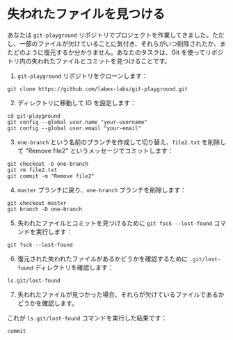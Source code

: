 # 失われたファイルを見つける

あなたは `git-playground` リポジトリでプロジェクトを作業してきました。ただし、一部のファイルが欠けていることに気付き、それらがいつ削除されたか、またどのように復元するか分かりません。あなたのタスクは、Git を使ってリポジトリ内の失われたファイルとコミットを見つけることです。

1. `git-playground` リポジトリをクローンします：

```shell
git clone https://github.com/labex-labs/git-playground.git
```

2. ディレクトリに移動して ID を設定します：

```shell
cd git-playground
git config --global user.name "your-username"
git config --global user.email "your-email"
```

3. `one-branch` という名前のブランチを作成して切り替え、`file2.txt` を削除して "Remove file2" というメッセージでコミットします：

```shell
git checkout -b one-branch
git rm file2.txt
git commit -m "Remove file2"
```

4. `master` ブランチに戻り、`one-branch` ブランチを削除します：

```shell
git checkout master
git branch -D one-branch
```

5. 失われたファイルとコミットを見つけるために `git fsck --lost-found` コマンドを実行します：

```shell
git fsck --lost-found
```

6. 復元された失われたファイルがあるかどうかを確認するために `.git/lost-found` ディレクトリを確認します：

```shell
ls.git/lost-found
```

7. 失われたファイルが見つかった場合、それらが欠けているファイルであるかどうかを確認します。

これが `ls.git/lost-found` コマンドを実行した結果です：

```shell
commit
```
